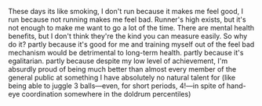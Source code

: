 
These days its like smoking, I don't run because it makes me feel good, I run because not running makes me feel bad. 
Runner's high exists, but it's not enough to make me want to go a lot of the time. 
There are mental health benefits, but I don't think they're the kind you can measure easily. 
So why do it? partly because it's good for me and training myself out of the feel bad mechanism would be detrimental to long-term health. 
partly because it's egalitarian. 
partly because despite my low level of achievement, I'm absurdly proud of being much better than almost every member of the general public at something I have absolutely no natural talent for (like being able to juggle 3 balls—even, for short periods, 4!—in spite of hand-eye coordination somewhere in the doldrum percentiles)
